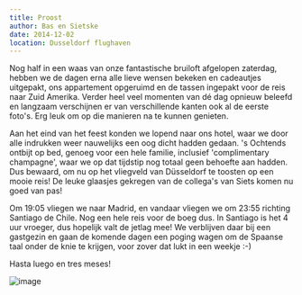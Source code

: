 ```yaml
---
title: Proost
author: Bas en Sietske
date: 2014-12-02
location: Dusseldorf flughaven
---
```


Nog half in een waas van onze fantastische bruiloft afgelopen zaterdag, hebben we de dagen erna alle lieve wensen bekeken en cadeautjes uitgepakt, ons appartement opgeruimd en de tassen ingepakt voor de reis naar Zuid Amerika. Verder heel veel momenten van dé dag opnieuw beleefd en langzaam verschijnen er van verschillende kanten ook al de eerste foto's. Erg leuk om op die manieren na te kunnen genieten. 

Aan het eind van het feest konden we lopend naar ons hotel, waar we door alle indrukken weer nauwelijks een oog dicht hadden gedaan. 's Ochtends ontbijt op bed, genoeg voor een hele familie, inclusief 'complimentary champagne', waar we op dat tijdstip nog totaal geen behoefte aan hadden. Dus bewaard, om nu op het vliegveld van Düsseldorf te toosten op een mooie reis! De leuke glaasjes gekregen van de collega's van Siets komen nu goed van pas!

Om 19:05 vliegen we naar Madrid, en vandaar vliegen we om 23:55 richting Santiago de Chile. Nog een hele reis voor de boeg dus. In Santiago is het 4 uur vroeger, dus hopelijk valt de jetlag mee! We verblijven daar bij een gastgezin en gaan de komende dagen een poging wagen om de Spaanse taal onder de knie te krijgen, voor zover dat lukt in een weekje :-)

Hasta luego en tres meses!

![image](https://cloud.githubusercontent.com/assets/8626944/5265739/fa369486-7a44-11e4-83d6-53e0369eb084.jpg)
